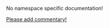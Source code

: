 No namespace specific documentation!

[Please add commentary!](https://github.com/arrdem/grimoire/edit/master/_includes/1.5.0/clojure.stacktrace/index.md)

